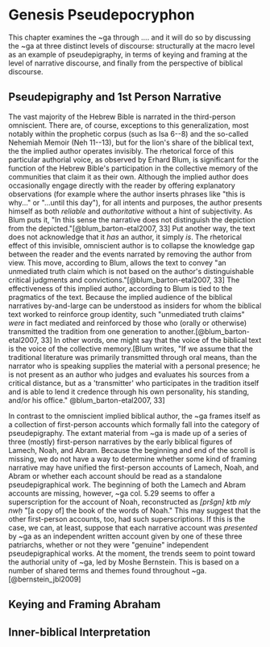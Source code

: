 # Genesis Pseudepocryphon

This chapter examines the ~ga through .... and it will do so by discussing the ~ga at three distinct levels of   discourse: structurally at the macro level as an example of pseudepigraphy, in terms of keying and framing at the level of narrative discourse, and finally from the perspective of biblical discourse.

## Pseudepigraphy and 1st Person Narrative

The vast majority of the Hebrew Bible is narrated in the third-person omniscient. There are, of course, exceptions to this generalization, most notably within the prophetic corpus (such as Isa 6--8) and the so-called Nehemiah Memoir (Neh 11--13), but for the lion's share of the biblical text, the the implied author operates invisibly. The rhetorical force of this particular authorial voice, as observed by Erhard Blum, is significant for the function of the Hebrew Bible's participation in the collective memory of the communities that claim it as their own. Although the implied author does occasionally engage directly with the reader by offering explanatory observations (for example where the author inserts phrases like "this is why..." or "...until this day"), for all intents and purposes, the author presents himself as both *reliable* and *authoritative* without a hint of subjectivity. As Blum puts it, "In this sense the narrative does not distinguish the depiction from the depicted."[@blum_barton-etal2007, 33] Put another way, the text does not acknowledge that it *has* an author, it simply *is*. The rhetorical effect of this invisible, omniscient author is to collapse the knowledge gap between the reader and the events narrated  by removing the author from view. This move, according to Blum, allows the text to convey "an unmediated truth claim which is not based on the author's distinguishable critical judgments and convictions."[@blum_barton-etal2007, 33] The effectiveness of this implied author, according to Blum is tied to the pragmatics of the text. Because the implied audience of the biblical narratives by-and-large can be understood as insiders for whom the biblical text worked to reinforce group identity, such "unmediated truth claims" *were* in fact mediated and reinforced by those who (orally or otherwise) transmitted the tradition from one generation to another.[@blum_barton-etal2007, 33] In other words, one might say that the voice of the biblical text is the voice of the collective memory.[Blum writes, "If we assume that the traditional literature was primarily transmitted through oral means, than the narrator who is speaking supplies the material with a personal presence; he is not present as an author who judges and evaluates his sources from a critical distance, but as a 'transmitter' who participates in the tradition itself and is able to lend it credence through his own personality, his standing, and/or his office." @blum_barton-etal2007, 33]

In contrast to the omniscient implied biblical author, the ~ga frames itself as a collection of first-person accounts which formally fall into the category of pseudepigraphy. The extant material from ~ga is made up of a series of three (mostly) first-person narratives by the early biblical figures of Lamech, Noah, and Abram. Because the beginning and end of the scroll is missing, we do not have a way to determine whether some kind of framing narrative may have unified the first-person accounts of Lamech, Noah, and Abram or whether each account should be read as a standalone pseudepigraphical work. The beginning of both the Lamech and Abram accounts are missing, however, ~ga col. 5.29 seems to offer a superscription for the account of Noah, reconstructed as *[pršgn] ktb mly nwḥ* "[a copy of] the book of the words of Noah." This may suggest that the other first-person accounts, too, had such superscriptions. If this is the case, we can, at least, suppose that each narrative account was *presented* by ~ga as an independent written account given by one of these three patriarchs, whether or not they were  "genuine" independent pseudepigraphical works. At the moment, the trends seem to point toward the authorial unity of ~ga, led by Moshe Bernstein. This is based on a number of shared terms and themes found throughout ~ga.[@bernstein_jbl2009]



## Keying and Framing Abraham

## Inner-biblical Interpretation